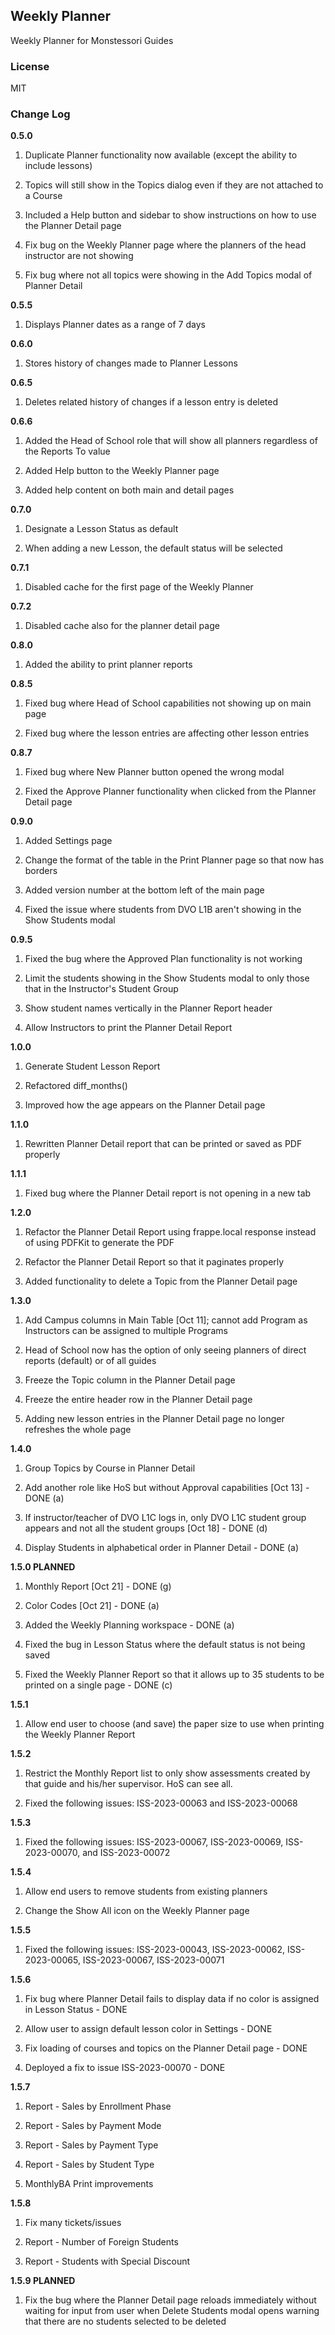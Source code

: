 ## Weekly Planner

Weekly Planner for Monstessori Guides

### License

MIT

### Change Log

**0.5.0**
1. Duplicate Planner functionality now available (except the ability to include lessons)

2. Topics will still show in the Topics dialog even if they are not attached to a Course

3. Included a Help button and sidebar to show instructions on how to use the Planner Detail page

4. Fix bug on the Weekly Planner page where the planners of the head instructor are not showing

5. Fix bug where not all topics were showing in the Add Topics modal of Planner Detail

**0.5.5**
1. Displays Planner dates as a range of 7 days

**0.6.0**
1. Stores history of changes made to Planner Lessons

**0.6.5**
1. Deletes related history of changes if a lesson entry is deleted

**0.6.6**
1. Added the Head of School role that will show all planners regardless of the Reports To value

2. Added Help button to the Weekly Planner page

3. Added help content on both main and detail pages

**0.7.0**
1. Designate a Lesson Status as default

2. When adding a new Lesson, the default status will be selected

**0.7.1**
1. Disabled cache for the first page of the Weekly Planner

**0.7.2**
1. Disabled cache also for the planner detail page

**0.8.0**
1. Added the ability to print planner reports

**0.8.5**
1. Fixed bug where Head of School capabilities not showing up on main page

3. Fixed bug where the lesson entries are affecting other lesson entries

**0.8.7**
1. Fixed bug where New Planner button opened the wrong modal

2. Fixed the Approve Planner functionality when clicked from the Planner Detail page

**0.9.0**
1. Added Settings page

2. Change the format of the table in the Print Planner page so that now has borders

3. Added version number at the bottom left of the main page

4. Fixed the issue where students from DVO L1B aren't showing in the Show Students modal

**0.9.5**
1. Fixed the bug where the Approved Plan functionality is not working

2. Limit the students showing in the Show Students modal to only those that in the Instructor's Student Group

3. Show student names vertically in the Planner Report header

4. Allow Instructors to print the Planner Detail Report

**1.0.0**
1. Generate Student Lesson Report

2. Refactored diff_months()

3. Improved how the age appears on the Planner Detail page

**1.1.0**
1. Rewritten Planner Detail report that can be printed or saved as PDF properly

**1.1.1**
1. Fixed bug where the Planner Detail report is not opening in a new tab

**1.2.0**
1. Refactor the Planner Detail Report using frappe.local response instead of using PDFKit to generate the PDF

2. Refactor the Planner Detail Report so that it paginates properly

3. Added functionality to delete a Topic from the Planner Detail page

**1.3.0**
1. Add Campus columns in Main Table [Oct 11]; cannot add Program as Instructors can be assigned to multiple Programs

2. Head of School now has the option of only seeing planners of direct reports (default) or of all guides

3. Freeze the Topic column in the Planner Detail page

4. Freeze the entire header row in the Planner Detail page

5. Adding new lesson entries in the Planner Detail page no longer refreshes the whole page

**1.4.0**
1. Group Topics by Course in Planner Detail

2. Add another role like HoS but without Approval capabilities [Oct 13] - DONE (a)

3. If instructor/teacher of DVO L1C logs in, only DVO L1C student group appears and not all the student groups [Oct 18] - DONE (d)

4. Display Students in alphabetical order in Planner Detail - DONE (a)

**1.5.0 PLANNED**
1. Monthly Report [Oct 21] - DONE (g)

2. Color Codes [Oct 21] - DONE (a)

3. Added the Weekly Planning workspace - DONE (a)

4. Fixed the bug in Lesson Status where the default status is not being saved

5. Fixed the Weekly Planner Report so that it allows up to 35 students to be printed on a single page - DONE (c)

**1.5.1**
1. Allow end user to choose (and save) the paper size to use when printing the Weekly Planner Report

**1.5.2**
1. Restrict the Monthly Report list to only show assessments created by that guide and his/her supervisor. HoS can see all.

2. Fixed the following issues: ISS-2023-00063 and ISS-2023-00068

**1.5.3**
1. Fixed the following issues: ISS-2023-00067, ISS-2023-00069, ISS-2023-00070, and ISS-2023-00072

**1.5.4**

1. Allow end users to remove students from existing planners

2. Change the Show All icon on the Weekly Planner page

**1.5.5**
1. Fixed the following issues: ISS-2023-00043, ISS-2023-00062, ISS-2023-00065, ISS-2023-00067, ISS-2023-00071

**1.5.6**
1. Fix bug where Planner Detail fails to display data if no color is assigned in Lesson Status - DONE

2. Allow user to assign default lesson color in Settings - DONE

3. Fix loading of courses and topics on the Planner Detail page - DONE

4. Deployed a fix to issue ISS-2023-00070 - DONE

**1.5.7**
1. Report - Sales by Enrollment Phase

2. Report - Sales by Payment Mode

3. Report - Sales by Payment Type

4. Report - Sales by Student Type

5. MonthlyBA Print improvements

**1.5.8**
1. Fix many tickets/issues

2. Report - Number of Foreign Students

3. Report - Students with Special Discount

**1.5.9 PLANNED**
1. Fix the bug where the Planner Detail page reloads immediately without waiting for input from user when Delete Students modal opens warning that there are no students selected to be deleted
